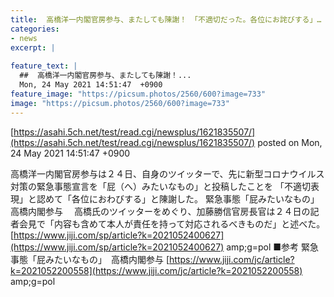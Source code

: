 ```yaml
---
title:  高橋洋一内閣官房参与、またしても陳謝！　「不適切だった。各位にお詫びする」…「緊急事態は屁」発言で  
categories:
- news
excerpt: |
  
feature_text: |
  ##  高橋洋一内閣官房参与、またしても陳謝！...
  Mon, 24 May 2021 14:51:47  +0900
feature_image: "https://picsum.photos/2560/600?image=733"
image: "https://picsum.photos/2560/600?image=733"
---
```


[https://asahi.5ch.net/test/read.cgi/newsplus/1621835507/](https://asahi.5ch.net/test/read.cgi/newsplus/1621835507/)
posted on Mon, 24 May 2021 14:51:47  +0900

<!--more-->

高橋洋一内閣官房参与は２４日、自身のツイッターで、先に新型コロナウイルス対策の緊急事態宣言を「屁（へ）みたいなもの」と投稿したことを 「不適切表現」と認めて「各位におわびする」と陳謝した。 緊急事態「屁みたいなもの」　高橋内閣参与 　高橋氏のツイッターをめぐり、加藤勝信官房長官は２４日の記者会見で「内容も含めて本人が責任を持って対応されるべきものだ」と述べた。 [https://www.jiji.com/sp/article?k=2021052400627](https://www.jiji.com/sp/article?k=2021052400627) amp;g=pol ■参考 緊急事態「屁みたいなもの」　高橋内閣参与 [https://www.jiji.com/jc/article?k=2021052200558](https://www.jiji.com/jc/article?k=2021052200558) amp;g=pol
